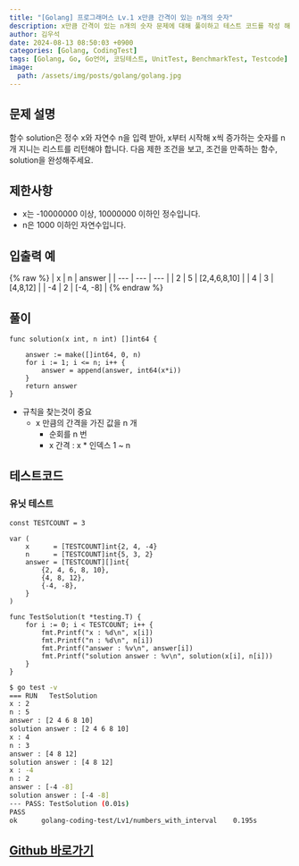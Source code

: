 ```yaml
---
title: "[Golang] 프로그래머스 Lv.1 x만큼 간격이 있는 n개의 숫자"
description: x만큼 간격이 있는 n개의 숫자 문제에 대해 풀이하고 테스트 코드를 작성 해보겠습니다.
author: 김우석
date: 2024-08-13 08:50:03 +0900
categories: [Golang, CodingTest]
tags: [Golang, Go, Go언어, 코딩테스트, UnitTest, BenchmarkTest, Testcode]
image:
  path: /assets/img/posts/golang/golang.jpg
---
```


## 문제 설명
함수 solution은 정수 x와 자연수 n을 입력 받아, x부터 시작해 x씩 증가하는 숫자를 n개 지니는 리스트를 리턴해야 합니다. 다음 제한 조건을 보고, 조건을 만족하는 함수, solution을 완성해주세요.


## 제한사항
- x는 -10000000 이상, 10000000 이하인 정수입니다.
- n은 1000 이하인 자연수입니다.

## 입출력 예
{% raw %}
| x | n | answer |
| --- | --- | --- |
| 2 | 5 | \[2,4,6,8,10\] |
| 4 | 3 | \[4,8,12\] |
| \-4 | 2 | \[-4, -8\] |
{% endraw %}


## 풀이 
```golang
func solution(x int, n int) []int64 {

	answer := make([]int64, 0, n)
	for i := 1; i <= n; i++ {
		answer = append(answer, int64(x*i))
	}
	return answer
}
```

- 규칙을 찾는것이 중요
	- x 만큼의 간격을 가진 값을 n 개
		- 순회를 n 번
		- x 간격 : x * 인덱스 1 ~ n 


## 테스트코드
### 유닛 테스트
```golang
const TESTCOUNT = 3

var (
	x      = [TESTCOUNT]int{2, 4, -4}
	n      = [TESTCOUNT]int{5, 3, 2}
	answer = [TESTCOUNT][]int{
		{2, 4, 6, 8, 10},
		{4, 8, 12},
		{-4, -8},
	}
)

func TestSolution(t *testing.T) {
	for i := 0; i < TESTCOUNT; i++ {
		fmt.Printf("x : %d\n", x[i])
		fmt.Printf("n : %d\n", n[i])
		fmt.Printf("answer : %v\n", answer[i])
		fmt.Printf("solution answer : %v\n", solution(x[i], n[i]))
	}
}
```

```bash
$ go test -v
=== RUN   TestSolution
x : 2
n : 5
answer : [2 4 6 8 10]
solution answer : [2 4 6 8 10]
x : 4
n : 3
answer : [4 8 12]
solution answer : [4 8 12]
x : -4
n : 2
answer : [-4 -8]
solution answer : [-4 -8]
--- PASS: TestSolution (0.01s)
PASS
ok      golang-coding-test/Lv1/numbers_with_interval    0.195s
```

## [Github 바로가기](https://github.com/kr-goos/coding-test-solutions/tree/master/programmers/Lv1/numbers_with_interval)